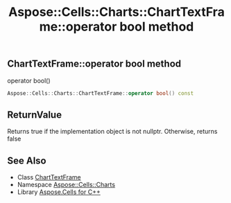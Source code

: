 ﻿---
title: Aspose::Cells::Charts::ChartTextFrame::operator bool method
linktitle: operator bool
second_title: Aspose.Cells for C++ API Reference
description: 'Aspose::Cells::Charts::ChartTextFrame::operator bool method. operator bool() in C++.'
type: docs
weight: 400
url: /cpp/aspose.cells.charts/charttextframe/operator_bool/
---
## ChartTextFrame::operator bool method


operator bool()

```cpp
Aspose::Cells::Charts::ChartTextFrame::operator bool() const
```


## ReturnValue

Returns true if the implementation object is not nullptr. Otherwise, returns false

## See Also

* Class [ChartTextFrame](../)
* Namespace [Aspose::Cells::Charts](../../)
* Library [Aspose.Cells for C++](../../../)
